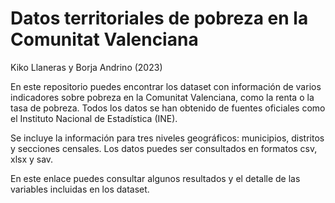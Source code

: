# Datos territoriales de pobreza en la Comunitat Valenciana
Kiko Llaneras y Borja Andrino (2023)

En este repositorio puedes encontrar los dataset con información de varios indicadores sobre pobreza en la Comunitat Valenciana, como la renta o la tasa de pobreza. Todos los datos se han obtenido de fuentes oficiales como el Instituto Nacional de Estadística (INE). 

Se incluye la información para tres niveles geográficos: municipios, distritos y secciones censales. Los datos puedes ser consultados en formatos csv, xlsx y sav. 

En este enlace puedes consultar algunos resultados y el detalle de las variables incluidas en los dataset. 
